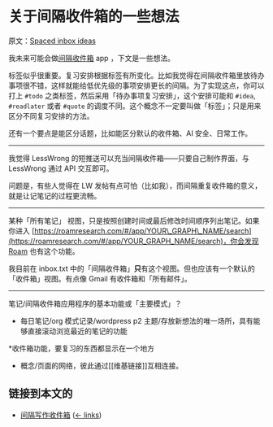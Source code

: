 # 关于间隔收件箱的一些想法

原文：[Spaced inbox ideas](https://wiki.issarice.com/wiki/Spaced_inbox_ideas)

我未来可能会做[间隔收件箱](https://wiki.issarice.com/wiki/Spaced_inbox) app ，下文是一些想法。

标签似乎很重要。复习安排根据标签有所变化。比如我觉得在间隔收件箱里放待办事项很不错，这样就能给低优先级的事项安排更长的间隔。为了实现这点，你可以打上 `#todo` 之类标签，然后采用「待办事项复习安排」，这个安排可能和 `#idea`, `#readlater` 或者 `#quote` 的调度不同。这个概念不一定要叫做「标签」；只是用来区分不同复习安排的方法。

还有一个要点是能区分话题，比如能区分默认的收件箱、AI 安全、日常工作。

---

我觉得 LessWrong 的短推送可以充当间隔收件箱——只要自己制作界面，与 LessWrong 通过 API 交互即可。

问题是，有些人觉得在 LW 发帖有点可怕（比如我），而间隔重复收件箱的意义，就是让记笔记的过程更流畅。

---

某种「所有笔记」 视图，只是按照创建时间或最后修改时间顺序列出笔记。如果你进入 [https://roamresearch.com/#/app/YOUR\_GRAPH\_NAME/search](https://roamresearch.com/#/app/YOUR_GRAPH_NAME/search)，你会发现 [Roam](https://wiki.issarice.com/index.php?title=Roam&action=edit&redlink=1) 也有这个功能。

我目前在 inbox.txt 中的「间隔收件箱」**只**有这个视图。但也应该有一个默认的「收件箱」视图。有点像 Gmail 有收件箱和「所有邮件」。

---

笔记/间隔收件箱应用程序的基本功能或「主要模式」？

* 每日笔记/org 模式记录/wordpress p2 主题/存放新想法的唯一场所，具有能够直接滚动浏览最近的笔记的功能

*收件箱功能，要复习的东西都显示在一个地方

* 概念/页面的网络，彼此通过[[维基链接]]互相连接。

## 链接到本文的

* [间隔写作收件箱](https://wiki.issarice.com/wiki/Spaced_writing_inbox) ‎ ([← links](https://wiki.issarice.com/index.php?title=Special:WhatLinksHere&target=Spaced+writing+inbox))